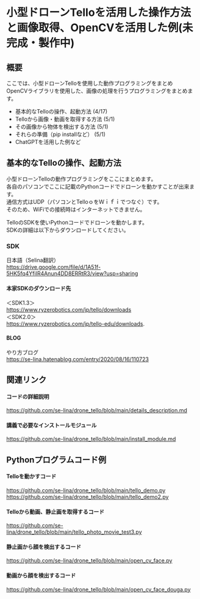 # 小型ドローンTelloを活用した操作方法と画像取得、OpenCVを活用した例(未完成・製作中)

## 概要
ここでは、小型ドローンTelloを使用した動作プログラミングをまとめ  
OpenCVライブラリを使用した、画像の処理を行うプログラミングをまとめます。
- 基本的なTelloの操作、起動方法 (4/17)
- Telloから画像・動画を取得する方法 (5/1)
- その画像から物体を検出する方法 (5/1)
- それらの準備（pip installなど） (5/1)
- ChatGPTを活用した例など

## 基本的なTelloの操作、起動方法
小型ドローンTelloの動作プログラミングをここにまとめます。  
各自のパソコンでここに記載のPythonコードでドローンを動かすことが出来ます。  
通信方式はUDP（パソコンとTelloｏをＷｉｆｉでつなぐ）です。  
そのため、WiFiでの接続時はインターネットできません。  
  
TelloのSDKを使いPythonコードでドローンを動かします。  
SDKの詳細は以下からダウンロードしてください。  
 
### SDK
日本語（Selina翻訳）  
https://drive.google.com/file/d/1A51f-5HK5fq4YfiIR4Anun4DD8ERRtR3/view?usp=sharing


#### 本家SDKのダウンロード先
＜SDK1.3＞  
https://www.ryzerobotics.com/jp/tello/downloads  
＜SDK2.0＞  
 https://www.ryzerobotics.com/jp/tello-edu/downloads. 
 
#### BLOG
やり方ブログ    
https://se-lina.hatenablog.com/entry/2020/08/16/110723
 
 
## 関連リンク
#### コードの詳細説明
https://github.com/se-lina/drone_tello/blob/main/details_description.md
#### 講義で必要なインストールモジュール
https://github.com/se-lina/drone_tello/blob/main/install_module.md


## Pythonプログラムコード例
#### Telloを動かすコード
https://github.com/se-lina/drone_tello/blob/main/tello_demo.py  
https://github.com/se-lina/drone_tello/blob/main/tello_demo2.py

#### Telloから動画、静止画を取得するコード
https://github.com/se-lina/drone_tello/blob/main/tello_photo_movie_test3.py

#### 静止画から顔を検出するコード
https://github.com/se-lina/drone_tello/blob/main/open_cv_face.py

#### 動画から顔を検出するコード
https://github.com/se-lina/drone_tello/blob/main/open_cv_face_douga.py
